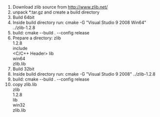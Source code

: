 1. Download zlib source from http://www.zlib.net/
2. unpack *.tar.gz and create a build directory
3. Build 64bit
  1. Inside build directory run: cmake -G "Visual Studio 9 2008 Win64" ../zlib-1.2.8
  2. build: cmake --build . --config release
  3. Prepare a directory:
      zlib\
        1.2.8\
          include\
              <C/C++ Header>
          lib\
             win64\
                zlib.lib
3. Build 32bit
  1. Inside build directory run: cmake -G "Visual Studio 9 2008" ../zlib-1.2.8
  2. build: cmake --build . --config release
  3. copy zlib.lib  
      zlib\
        1.2.8\
          lib\
             win32\
                zlib.lib
          
